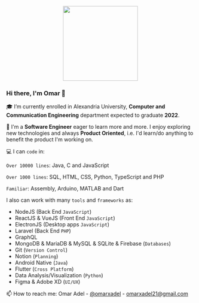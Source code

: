 <p align="center">
<img src="https://i.imgur.com/iBzGy19.png" width=200 height=200/>

### Hi there, I'm Omar 👋

<!--
**omarxadel/omarxadel** is a ✨ _special_ ✨ repository because its `README.md` (this file) appears on your GitHub profile.

Here are some ideas to get you started:

- 🔭 I’m currently working on ...
- 🌱 I’m currently learning ...
- 👯 I’m looking to collaborate on ...
- 🤔 I’m looking for help with ...
- 💬 Ask me about ...
- 📫 How to reach me: ...
- 😄 Pronouns: ...
- ⚡ Fun fact: ...
-->                                                                                  

🎓 I’m currently enrolled in Alexandria University, **Computer and Communication Engineering** department expected to graduate **2022**.

🌱 I'm a **Software Engineer** eager to learn more and more. 
I enjoy exploring new technologies and always **Product Oriented**, i.e. I'd learn/do anything to benefit the product I'm working on.


<!-- 👯 I’m looking for **internships** to expand my knowledge and networks. -->


💻 I can `code` in:

`Over 10000 lines`: Java, C and JavaScript

`Over 1000 lines`: SQL, HTML, CSS, Python, TypeScript and PHP

`Familiar`: Assembly, Arduino, MATLAB and Dart

I also can work with many `tools` and `frameworks` as: 
- NodeJS (Back End `JavaScript`)
- ReactJS & VueJS (Front End `JavaScript`) 
- ElectronJS (Desktop apps `JavaScript`)
- Laravel (Back End `PHP`)
- GraphQL
- MongoDB & MariaDB & MySQL & SQLite & Firebase (`Databases`)
- Git (`Version Control`)
- Notion (`Planning`)
- Android Native (`Java`)
- Flutter (`Cross Platform`)
- Data Analysis/Visualization (`Python`)
- Figma & Adobe XD (`UI/UX`)

📫 How to reach me:
Omar Adel - [@omarxadel](https://twitter.com/omarxadel) - omarxadel21@gmail.com

</p>
